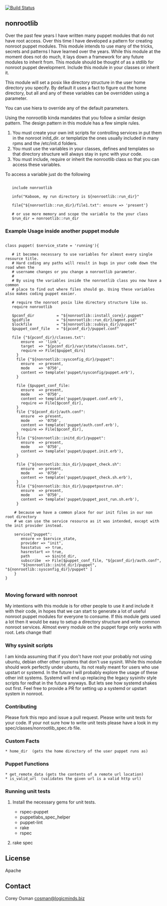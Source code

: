 [![Build Status](https://travis-ci.org/logicminds/puppet-nonrootlib.png)](https://travis-ci.org/logicminds/puppet-nonrootlib)

## nonrootlib

Over the past few years I have written many puppet modules that do not have root access.  Over this time I have
developed a pattern for creating nonroot puppet modules.  This module intends to use many of the tricks, secrets and
patterns I have learned over the years.  While this module at the moment does not do much, it lays down a framework for any
future modules to inherit from.  This module should be thought of as a stdlib for nonroot puppet development.
Include this module in your classes or inherit it.

This module will set a posix like directory structure in the user home directory you specify.
By default it uses a fact to figure out the home directory, but all and any of these variables
can be overridden using a parameter.

You can use hiera to override any of the default parameters.

Using the nonrootlib kinda mandates that you follow a similar design pattern.  The design pattern in this module has a
few simple rules.

 1. You must create your own init scripts for controlling services in put them in the nonroot initd_dir.
     or templatize the ones usually included in many rpms and the /etc/init.d folders.
 2. You must use the variables in your classes, defines and templates so that directory structure will always stay in sync
    with your code.
 3. You must include, require or inherit the nonrootlib class so that you can access these variables.


To access a variable just do the following

```puppet

   include nonrootlib

   info("Kaboom, my run directory is ${nonrootlib::run_dir}"

   file{"${nonrootlib::run_dir}/file1.txt": ensure => 'present'}

   # or use more memory and scope the variable to the your class
   $run_dir = nonrootlib::run_dir

```


### Example Usage inside another puppet module

```puppet

class puppet( $service_state = 'running'){

   # it becomes necessary to use variables for almost every single resource title.
   # Hard coding any paths will result in bugs in your code down the road when the
   # username changes or you change a nonrootlib parameter.
   #
   # By using the variables inside the nonrootlib class you now have a common
   # place to find out where files should go. Using these variables also makes coding puppet easier.

   # require the nonroot posix like directory structure like so.
   require nonrootlib

   $pconf_dir          = "${nonrootlib::install_core}/.puppet"
   $pidfile            = "${nonrootlib::run_dir}/agent.pid"
   $lockfile           = "${nonrootlib::subsys_dir}/puppet"
   $puppet_conf_file   = "${pconf_dir}/puppet.conf"

   file {"${pconf_dir}/classes.txt":
       ensure  => 'link',
       target  => "${pconf_dir}/var/state/classes.txt",
       require => File[$puppet_dirs]
     }
     file {"${nonrootlib::sysconfig_dir}/puppet":
       ensure  => present,
       mode    => '0750',
       content => template('puppet/sysconfig/puppet.erb'),
     }

     file {$puppet_conf_file:
       ensure  => present,
       mode    => '0750',
       content => template('puppet/puppet.conf.erb'),
       require => File[$pconf_dir],
     }
     file {"${pconf_dir}/auth.conf":
       ensure  => present,
       mode    => '0750',
       content => template('puppet/auth.conf.erb'),
       require => File[$pconf_dir],
     }
     file {"${nonrootlib::initd_dir}/puppet":
       ensure  => present,
       mode    => '0750',
       content => template('puppet/puppet.init.erb'),
     }

     file {"${nonrootlib::bin_dir}/puppet_check.sh":
       ensure  => present,
       mode    => '0750',
       content => template('puppet/puppet_check.sh.erb'),
     }
     file {"${nonrootlib::bin_dir}/puppetpostrun.sh":
       ensure  => present,
       mode    => '0750',
       content => template('puppet/puppet_post_run.sh.erb'),
     }

    # because we have a common place for our init files in our non root directory
    # we can use the service resource as it was intended, except with the init provider instead.

    service{"puppet":
       ensure => $service_state,
       provider => "init",
       hasstatus  => true,
       hasrestart => true,
       path       => $initd_dir,
       subscribe  => File[$puppet_conf_file, "${pconf_dir}/auth.conf",
       "${nonrootlib::initd_dir}/puppet", "${nonrootlib::sysconfig_dir}/puppet" ]
    }
}


```
### Moving forward with nonroot
My intentions with this module is for other people to use it and include it with their code, in hopes
that we can start to generate a lot of useful nonroot puppet modules for everyone to consume.  If this
module gets used a lot then it would be easy to setup a directory structure and write common nonroot services.
Almost every module on the puppet forge only works with root. Lets change that!


### Why sysinit scripts
I am kinda assuming that if you don't have root your probably not using ubuntu, debian other other systems that don't use
sysinit.
While this module should work perfectly under ubuntu, its not really meant for users who use upstart or systemd.
In the future I will probably explore the usage of these other init systems.  Systemd will end up replacing the
legacy sysinitv style scripts for redhat in the future anyways.  But lets see how systemd shakes out first.
Feel free to provide a PR for setting up a systemd or upstart system in nonroot.

### Contributing
Please fork this repo and issue a pull request.  Please write unit tests for your code.  If your not sure how to write
unit tests please have a look in my spec/classes/nonrootlib_spec.rb file.

### Custom Facts
    * home_dir  (gets the home directory of the user puppet runs as)

### Puppet Functions
    * get_remote_data (gets the contents of a remote url location)
    * is_valid_url  (validates the given url is a valid http url)

### Running unit tests

1. Install the necessary gems for unit tests.
    * rspec-puppet
    * puppetlabs_spec_helper
    * puppet-lint
    * rake
    * rspec

2. rake spec

License
-------
Apache

Contact
-------
Corey Osman <cosman@logicminds.biz>

